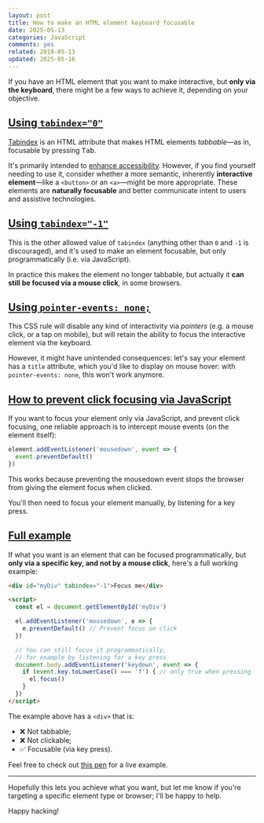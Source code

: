 ```yaml
---
layout: post
title: How to make an HTML element keyboard focusable
date: 2025-05-13
categories: JavaScript
comments: yes
related: 2019-05-13
updated: 2025-05-16
---
```


If you have an HTML element that you want to make interactive, but **only via the keyboard**, there might be a few ways to achieve it, depending on your objective.

## [Using `tabindex="0"`](#using-tabindex0)

[Tabindex](https://developer.mozilla.org/en-US/docs/Web/HTML/Reference/Global_attributes/tabindex) is an HTML attribute that makes HTML elements _tabbable_—as in, focusable by pressing <kbd>Tab</kbd>.

It's primarily intended to [enhance accessibility](https://developer.mozilla.org/en-US/docs/Web/Accessibility/Guides/Understanding_WCAG/Keyboard). However, if you find yourself needing to use it, consider whether a more semantic, inherently **interactive element**—like a `<button>` or an `<a>`—might be more appropriate. These elements are **naturally focusable** and better communicate intent to users and assistive technologies.

## [Using `tabindex="-1"`](#using-tabindex-1)

This is the other allowed value of `tabindex` (anything other than `0` and `-1` is discouraged), and it's used to make an element focusable, but only programmatically (i.e. via JavaScript).

In practice this makes the element no longer tabbable, but actually it **can still be focused via a mouse click**, in some browsers.

## [Using `pointer-events: none;`](#using-pointer-events-none)

This CSS rule will disable any kind of interactivity via _pointers_ (e.g. a mouse click, or a tap on mobile), but will retain the ability to focus the interactive element via the keyboard.

However, it might have unintended consequences: let's say your element has a `title` attribute, which you'd like to display on mouse hover: with `pointer-events: none`, this won't work anymore.

## [How to prevent click focusing via JavaScript](#how-to-prevent-click-focusing-via-javascript)

If you want to focus your element only via JavaScript, and prevent click focusing, one reliable approach is to intercept mouse events (on the element itself):

```js
element.addEventListener('mousedown', event => {
  event.preventDefault()
})
```

This works because preventing the mousedown event stops the browser from giving the element focus when clicked.

You'll then need to focus your element manually, by listening for a key press.

## [Full example](#full-example)

If what you want is an element that can be focused programmatically, but **only via a specific key, and not by a mouse click**, here's a full working example:

```html
<div id="myDiv" tabindex="-1">Focus me</div>

<script>
  const el = document.getElementById('myDiv')

  el.addEventListener('mousedown', e => {
    e.preventDefault() // Prevent focus on click
  })

  // You can still focus it programmatically,
  // for example by listening for a key press
  document.body.addEventListener('keydown', event => {
    if (event.key.toLowerCase() === 'f') { // only true when pressing 'F'
      el.focus()
    }
  })
</script>
```

The example above has a `<div>` that is:

- ❌ Not tabbable;
- ❌ Not clickable;
- ✅ Focusable (via key press).

Feel free to check out [this pen](https://codepen.io/simone/pen/WbbLYEX) for a live example.

---

Hopefully this lets you achieve what you want, but let me know if you're targeting a specific element type or browser; I'll be happy to help.

Happy hacking!
